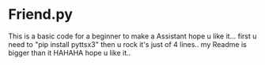# Friend.py
This is a basic code for a beginner to make a Assistant hope u like it...
first u need to "pip install pyttsx3"
then u rock
it's just of 4 lines..
my Readme is bigger than it
HAHAHA hope u like it..
